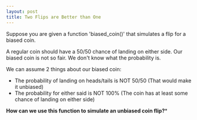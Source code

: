 ```yaml
---
layout: post
title: Two Flips are Better than One
---
```


Suppose you are given a function 'biased_coin()' that simulates a flip for a biased coin.

A regular coin should have a 50/50 chance of landing on either side. 
Our biased coin is not so fair. We don't know what the probability is.

We can assume 2 things about our biased coin:
  - The probability of landing on heads/tails is NOT 50/50 (That would make it unbiased)
  - The probability for either said is NOT 100% (The coin has at least some chance of landing on either side)


**How can we use this function to simulate an unbiased coin flip?***



